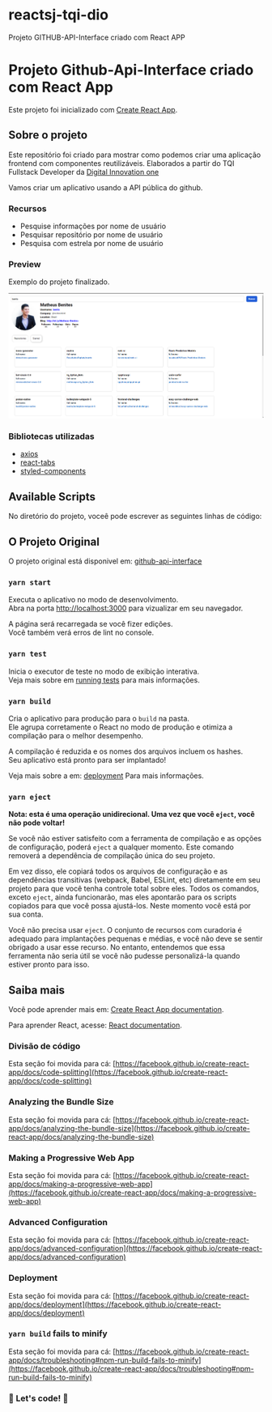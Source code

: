 # reactsj-tqi-dio
Projeto GITHUB-API-Interface criado com React APP

# Projeto Github-Api-Interface criado com React App

Este projeto foi inicializado com [Create React App](https://github.com/facebook/create-react-app).

## Sobre o projeto

Este repositório foi criado para mostrar como podemos criar uma aplicação frontend com componentes reutilizáveis. Elaborados a partir do TQI Fullstack Developer da [Digital Innovation one](https://web.dio.me/)

Vamos criar um aplicativo usando a API pública do github.

### Recursos

- Pesquise informações por nome de usuário
- Pesquisar repositório por nome de usuário
- Pesquisa com estrela por nome de usuário

### Preview

Exemplo do projeto finalizado.

![plot](./image/snapshot-1.png)

### Bibliotecas utilizadas

- [axios](https://www.npmjs.com/package/axios)
- [react-tabs](https://www.npmjs.com/package/react-tabs)
- [styled-components](https://styled-components.com/)

## Available Scripts

No diretório do projeto, voceê pode escrever as seguintes linhas de código:

## O Projeto Original

O projeto original está disponivel em: [github-api-interface](https://github.com/benits/github-api-interface)

### `yarn start`

Executa o aplicativo no modo de desenvolvimento.\
Abra na porta [http://localhost:3000](http://localhost:3000) para vizualizar em seu navegador.

A página será recarregada se você fizer edições.\
Você também verá erros de lint no console.

### `yarn test`

Inicia o executor de teste no modo de exibição interativa.\
Veja mais sobre em [running tests](https://facebook.github.io/create-react-app/docs/running-tests) para mais informações.

### `yarn build`

Cria o aplicativo para produção para o `build` na pasta.\
Ele agrupa corretamente o React no modo de produção e otimiza a compilação para o melhor desempenho.

A compilação é reduzida e os nomes dos arquivos incluem os hashes.\
Seu aplicativo está pronto para ser implantado!

Veja mais sobre a em: [deployment](https://facebook.github.io/create-react-app/docs/deployment) Para mais informações.

### `yarn eject`

**Nota: esta é uma operação unidirecional. Uma vez que você `eject`, você não pode voltar!**

Se você não estiver satisfeito com a ferramenta de compilação e as opções de configuração, poderá `eject` a qualquer momento. Este comando removerá a dependência de compilação única do seu projeto.

Em vez disso, ele copiará todos os arquivos de configuração e as dependências transitivas (webpack, Babel, ESLint, etc) diretamente em seu projeto para que você tenha controle total sobre eles. Todos os comandos, exceto `eject`, ainda funcionarão, mas eles apontarão para os scripts copiados para que você possa ajustá-los. Neste momento você está por sua conta.

Você não precisa usar `eject`. O conjunto de recursos com curadoria é adequado para implantações pequenas e médias, e você não deve se sentir obrigado a usar esse recurso. No entanto, entendemos que essa ferramenta não seria útil se você não pudesse personalizá-la quando estiver pronto para isso.

## Saiba mais

Você pode aprender mais em: [Create React App documentation](https://facebook.github.io/create-react-app/docs/getting-started).

Para aprender React, acesse: [React documentation](https://reactjs.org/).

### Divisão de código

Esta seção foi movida para cá: [https://facebook.github.io/create-react-app/docs/code-splitting](https://facebook.github.io/create-react-app/docs/code-splitting)

### Analyzing the Bundle Size

Esta seção foi movida para cá: [https://facebook.github.io/create-react-app/docs/analyzing-the-bundle-size](https://facebook.github.io/create-react-app/docs/analyzing-the-bundle-size)

### Making a Progressive Web App

Esta seção foi movida para cá: [https://facebook.github.io/create-react-app/docs/making-a-progressive-web-app](https://facebook.github.io/create-react-app/docs/making-a-progressive-web-app)

### Advanced Configuration

Esta seção foi movida para cá: [https://facebook.github.io/create-react-app/docs/advanced-configuration](https://facebook.github.io/create-react-app/docs/advanced-configuration)

### Deployment

Esta seção foi movida para cá: [https://facebook.github.io/create-react-app/docs/deployment](https://facebook.github.io/create-react-app/docs/deployment)

### `yarn build` fails to minify

Esta seção foi movida para cá: [https://facebook.github.io/create-react-app/docs/troubleshooting#npm-run-build-fails-to-minify](https://facebook.github.io/create-react-app/docs/troubleshooting#npm-run-build-fails-to-minify)

### 🚀 Let's code! 🚀
